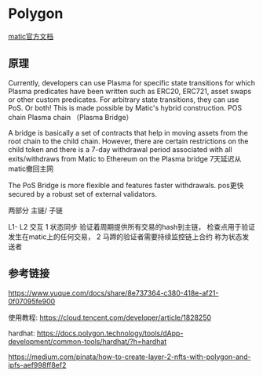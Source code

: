 # Polygon

[matic官方文档](https://docs.polygon.technology/tools/matic-js/get-started/)

## 原理
Currently, developers can use Plasma for specific state transitions for which Plasma predicates have been written such as ERC20, ERC721, asset swaps or other custom predicates. For arbitrary state transitions, they can use PoS. Or both! This is made possible by Matic's hybrid construction.
POS chain
Plasma chain （Plasma Bridge）

A bridge is basically a set of contracts that help in moving assets from the root chain to the child chain. 
However, there are certain restrictions on the child token and there is a 7-day withdrawal period associated with all exits/withdraws from Matic to Ethereum on the Plasma bridge
7天延迟从matic撤回主网

The PoS Bridge is more flexible and features faster withdrawals.
pos更快
secured by a robust set of external validators.

两部分 主链/ 子链

L1- L2 交互
1 状态同步  验证着周期提供所有交易的hash到主链， 检查点用于验证发生在matic上的任何交易，
2
马蹄的验证者需要持续监控链上合约 称为状态发送者  




## 参考链接

https://www.yuque.com/docs/share/8e737364-c380-418e-af21-0f07095fe900

使用教程: https://cloud.tencent.com/developer/article/1828250

hardhat: https://docs.polygon.technology/tools/dApp-development/common-tools/hardhat/?h=hardhat

https://medium.com/pinata/how-to-create-layer-2-nfts-with-polygon-and-ipfs-aef998ff8ef2
